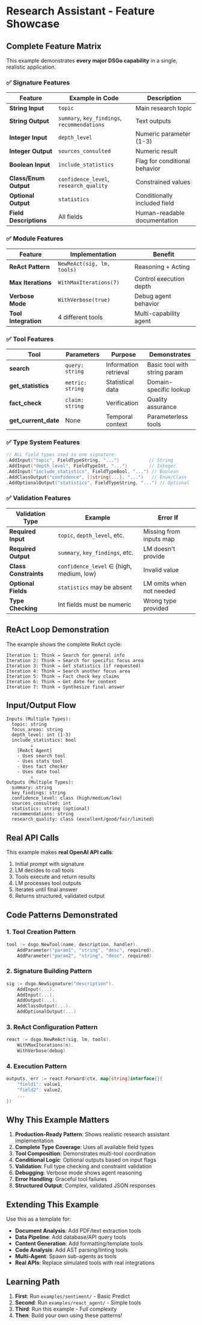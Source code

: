 # Research Assistant - Feature Showcase

## Complete Feature Matrix

This example demonstrates **every major DSGo capability** in a single, realistic application.

### ✅ Signature Features

| Feature | Example in Code | Description |
|---------|----------------|-------------|
| **String Input** | `topic` | Main research topic |
| **String Output** | `summary`, `key_findings`, `recommendations` | Text outputs |
| **Integer Input** | `depth_level` | Numeric parameter (1-3) |
| **Integer Output** | `sources_consulted` | Numeric result |
| **Boolean Input** | `include_statistics` | Flag for conditional behavior |
| **Class/Enum Output** | `confidence_level`, `research_quality` | Constrained values |
| **Optional Output** | `statistics` | Conditionally included field |
| **Field Descriptions** | All fields | Human-readable documentation |

### ✅ Module Features

| Feature | Implementation | Benefit |
|---------|---------------|---------|
| **ReAct Pattern** | `NewReAct(sig, lm, tools)` | Reasoning + Acting |
| **Max Iterations** | `WithMaxIterations(7)` | Control execution depth |
| **Verbose Mode** | `WithVerbose(true)` | Debug agent behavior |
| **Tool Integration** | 4 different tools | Multi-capability agent |

### ✅ Tool Features

| Tool | Parameters | Purpose | Demonstrates |
|------|-----------|---------|-------------|
| **search** | `query: string` | Information retrieval | Basic tool with string param |
| **get_statistics** | `metric: string` | Statistical data | Domain-specific lookup |
| **fact_check** | `claim: string` | Verification | Quality assurance |
| **get_current_date** | None | Temporal context | Parameterless tools |

### ✅ Type System Features

```go
// ALL field types used in one signature:
.AddInput("topic", FieldTypeString, "...")           // String
.AddInput("depth_level", FieldTypeInt, "...")        // Integer
.AddInput("include_statistics", FieldTypeBool, "...") // Boolean
.AddClassOutput("confidence", []string{...}, "...")   // Enum/Class
.AddOptionalOutput("statistics", FieldTypeString, "...") // Optional
```

### ✅ Validation Features

| Validation Type | Example | Error If |
|----------------|---------|----------|
| **Required Input** | `topic`, `depth_level`, etc. | Missing from inputs map |
| **Required Output** | `summary`, `key_findings`, etc. | LM doesn't provide |
| **Class Constraints** | `confidence_level` ∈ {high, medium, low} | Invalid value |
| **Optional Fields** | `statistics` may be absent | LM omits when not needed |
| **Type Checking** | Int fields must be numeric | Wrong type provided |

## ReAct Loop Demonstration

The example shows the complete ReAct cycle:

```
Iteration 1: Think → Search for general info
Iteration 2: Think → Search for specific focus area
Iteration 3: Think → Get statistics (if requested)
Iteration 4: Think → Search another focus area
Iteration 5: Think → Fact check key claims
Iteration 6: Think → Get date for context
Iteration 7: Think → Synthesize final answer
```

## Input/Output Flow

```
Inputs (Multiple Types):
  topic: string
  focus_areas: string
  depth_level: int (1-3)
  include_statistics: bool
         ↓
    [ReAct Agent]
    - Uses search tool
    - Uses stats tool
    - Uses fact checker
    - Uses date tool
         ↓
Outputs (Multiple Types):
  summary: string
  key_findings: string
  confidence_level: class (high/medium/low)
  sources_consulted: int
  statistics: string (optional)
  recommendations: string
  research_quality: class (excellent/good/fair/limited)
```

## Real API Calls

This example makes **real OpenAI API calls**:

1. Initial prompt with signature
2. LM decides to call tools
3. Tools execute and return results
4. LM processes tool outputs
5. Iterates until final answer
6. Returns structured, validated output

## Code Patterns Demonstrated

### 1. Tool Creation Pattern
```go
tool := dsgo.NewTool(name, description, handler).
    AddParameter("param1", "string", "desc", required).
    AddParameter("param2", "string", "desc", required)
```

### 2. Signature Building Pattern
```go
sig := dsgo.NewSignature("description").
    AddInput(...).
    AddInput(...).
    AddOutput(...).
    AddClassOutput(...).
    AddOptionalOutput(...)
```

### 3. ReAct Configuration Pattern
```go
react := dsgo.NewReAct(sig, lm, tools).
    WithMaxIterations(n).
    WithVerbose(debug)
```

### 4. Execution Pattern
```go
outputs, err := react.Forward(ctx, map[string]interface{}{
    "field1": value1,
    "field2": value2,
    ...
})
```

## Why This Example Matters

1. **Production-Ready Pattern**: Shows realistic research assistant implementation
2. **Complete Type Coverage**: Uses all available field types
3. **Tool Composition**: Demonstrates multi-tool coordination
4. **Conditional Logic**: Optional outputs based on input flags
5. **Validation**: Full type checking and constraint validation
6. **Debugging**: Verbose mode shows agent reasoning
7. **Error Handling**: Graceful tool failures
8. **Structured Output**: Complex, validated JSON responses

## Extending This Example

Use this as a template for:

- **Document Analysis**: Add PDF/text extraction tools
- **Data Pipeline**: Add database/API query tools
- **Content Generation**: Add formatting/template tools
- **Code Analysis**: Add AST parsing/linting tools
- **Multi-Agent**: Spawn sub-agents as tools
- **Real APIs**: Replace simulated tools with real integrations

## Learning Path

1. **First**: Run `examples/sentiment/` - Basic Predict
2. **Second**: Run `examples/react_agent/` - Simple tools
3. **Third**: Run this example - Full complexity
4. **Then**: Build your own using these patterns!
